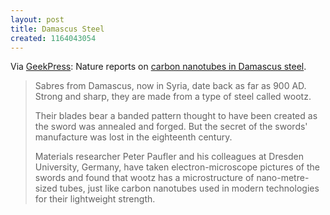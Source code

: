```yaml
---
layout: post
title: Damascus Steel
created: 1164043054
---
```

Via  [GeekPress](http://www.geekpress.com/2006/11/damascus-steel-swords-may-owe-their.html):  Nature reports on [carbon nanotubes in Damascus steel](http://www.nature.com/news/2006/061113/full/061113-11.html).

> Sabres from Damascus, now in Syria, date back as far as 900 AD. Strong and sharp, they are made from a type of steel called wootz.
>
> Their blades bear a banded pattern thought to have been created as the sword was annealed and forged. But the secret of the swords' manufacture was lost in the eighteenth century.<!--break-->
>
> Materials researcher Peter Paufler and his colleagues at Dresden University, Germany, have taken electron-microscope pictures of the swords and found that wootz has a microstructure of nano-metre-sized tubes, just like carbon nanotubes used in modern technologies for their lightweight strength.
